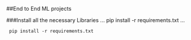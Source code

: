 ##End to End ML projects

###Install all the necessary Libraries ... pip install -r requirements.txt ...

```
 pip install -r requirements.txt 
```



